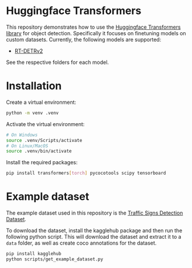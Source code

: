 # Huggingface Transformers

This repository demonstrates how to use the [Huggingface Transformers library](https://huggingface.co/docs/transformers/en/index) for object detection. Specifically it focuses on finetuning models on custom datasets. Currently, the following models are supported:

- [RT-DETRv2](https://huggingface.co/docs/transformers/model_doc/rt_detr_v2)

See the respective folders for each model.

# Installation
Create a virtual environment:
```bash
python -m venv .venv
```

Activate the virtual environment:
```bash
# On Windows
source .venv/Scripts/activate
# On Linux/MacOS
source .venv/bin/activate
```

Install the required packages:
```bash
pip install transformers[torch] pycocotools scipy tensorboard
```

# Example dataset

The example dataset used in this repository is the [Traffic Signs Detection Dataset](https://www.kaggle.com/datasets/pkdarabi/cardetection).

To download the dataset, install the kagglehub package and then run the following python script. This will download the dataset and extract it to a `data` folder, as well as create coco annotations for the dataset.
```bash
pip install kagglehub
python scripts/get_example_dataset.py
```